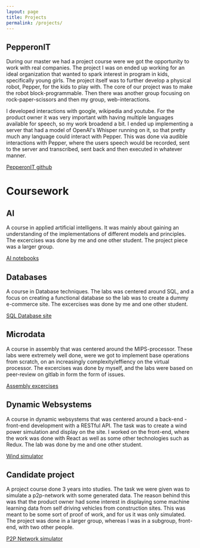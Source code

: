 ```yaml
---
layout: page
title: Projects
permalink: /projects/
---
```

## PepperonIT
During our master we had a project course were we got the opportunity to work with real companies. The project I was on ended up working for an ideal organization that wanted to spark interest in program in kids, specifically young girls.
The project itself was to further develop a physical robot, Pepper, for the kids to play with. The core of our project was to make the robot block-programmable. Then there was another group focusing on rock-paper-scissors and then my group, web-interactions.

I developed interactions with google, wikipedia and youtube. For the product owner it was very important with having multiple languages available for speech, so my work broadend a bit. I ended up implementing a server that had a model of OpenAI's Whisper running on it, so that pretty much any language could interact with Pepper. This was done via audible interactions with Pepper, where the users speech would be recorded, sent to the server and transcribed, sent back and then executed in whatever manner.


[PepperonIT github](https://github.com/PepperonIT)

# Coursework

## AI

A course in applied artificial intelligens. It was mainly about gaining an understanding of the implementations of different models and principles.
The excercises was done by me and one other student. The project piece was a larger group. 

[AI notebooks](https://github.com/jol95/Coursework_AI)

## Databases

A course in Database techniques. The labs was centered around SQL, and a focus on creating a functional database so the lab was to create a dummy e-commerce site.
The excercises was done by me and one other student.

[SQL Database site](https://github.com/jol95/D0018E_group30_lab)

## Microdata

A course in assembly that was centered around the MIPS-processor. These labs were extremely well done, were we got to implement base operations from scratch, on an increasingly complexity/effiency on the virtual processor.
The excercises was done by myself, and the labs were based on peer-review on gitlab in form the form of issues.

[Assembly excercises](https://github.com/jol95/Coursework_Microdata)

## Dynamic Websystems

A course in dynamic websystems that was centered around a back-end - front-end development with a RESTful API. The task was to create a wind power simulation and display on the site. I worked on the front-end, where the work was done with React as well as some other technologies such as Redux.
The lab was done by me and one other student.

[Wind simulator](https://github.com/jol95/dynamic-websystems)

## Candidate project

A project course done 3 years into studies. The task we were given was to simulate a p2p-network with some generated data. The reason behind this was that the product owner had some interest in displaying some machine learning data from self driving vehicles from construction sites. This was meant to be some sort of proof of work, and for us it was only simulated.
The project was done in a larger group, whereas I was in a subgroup, front-end, with two other people.

[P2P Network simulator](https://github.com/jol95/D0020E-grupp4)